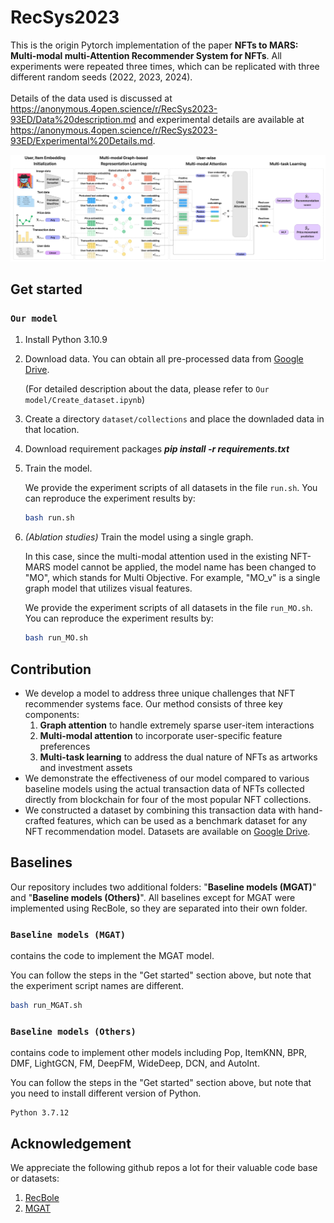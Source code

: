 # RecSys2023

This is the origin Pytorch implementation of the paper **NFTs to MARS: Multi-modal multi-Attention Recommender System for NFTs**. 
All experiments were repeated three times, which can be replicated with three different random seeds (2022, 2023, 2024).<br>
<br>
Details of the data used is discussed at https://anonymous.4open.science/r/RecSys2023-93ED/Data%20description.md and experimental details are available at https://anonymous.4open.science/r/RecSys2023-93ED/Experimental%20Details.md.





![model](assets/figure_model_architecture.png)





## Get started

### **`Our model`**

1. Install Python 3.10.9

2. Download data. You can obtain all pre-processed data from [Google Drive](https://drive.google.com/drive/folders/12WeTJ6HzjGI0giirlu__PFSGtxno7cWU?usp=share_link).
   
   (For detailed description about the data, please refer to `Our model/Create_dataset.ipynb`)

3. Create a directory `dataset/collections` and place the downladed data in that location. 

4. Download requirement packages ***pip install -r requirements.txt***

5. Train the model. 

   We provide the experiment scripts of all datasets in the file `run.sh`. You can reproduce the experiment results by: 

   ~~~bash
   bash run.sh
   ~~~

6. *(Ablation studies)* Train the model using a single graph. 

   In this case, since the multi-modal attention used in the existing NFT-MARS model cannot be applied, the model name has been changed to "MO", which stands for Multi Objective. For example, "MO_v" is a single graph model that utilizes visual features. 

   We provide the experiment scripts of all datasets in the file `run_MO.sh`. You can reproduce the experiment results by:

   ```bash
   bash run_MO.sh
   ```

## Contribution

- We develop a model to address three unique challenges that NFT recommender systems face. Our method consists of three key components:
  1. **Graph attention** to handle extremely sparse user-item interactions
  2. **Multi-modal attention** to incorporate user-specific feature preferences
  3. **Multi-task learning** to address the dual nature of NFTs as artworks and investment assets
- We demonstrate the effectiveness of our model compared to various baseline models using the actual transaction data of NFTs collected directly from blockchain for four of the most popular NFT collections.
- We constructed a dataset by combining this transaction data with hand-crafted features, which can be used as a benchmark dataset for any NFT recommendation model. Datasets are available on [Google Drive](https://drive.google.com/drive/folders/12WeTJ6HzjGI0giirlu__PFSGtxno7cWU?usp=share_link).

## Baselines

Our repository includes two additional folders: "**Baseline models (MGAT)**" and "**Baseline models (Others)**". All baselines except for MGAT were implemented using RecBole, so they are separated into their own folder.

### **`Baseline models (MGAT)`**

contains the code to implement the MGAT model.

You can follow the steps in the "Get started" section above, but note that the experiment script names are different. 

```bash
bash run_MGAT.sh
```

### **`Baseline models (Others)`**

contains code to implement other models including Pop, ItemKNN, BPR, DMF, LightGCN, FM, DeepFM, WideDeep, DCN, and AutoInt. 

You can follow the steps in the "Get started" section above, but note that you need to install different version of Python. 

```
Python 3.7.12
```

## Acknowledgement

We appreciate the following github repos a lot for their valuable code base or datasets:

1. [RecBole](https://github.com/RUCAIBox/RecBole)
2. [MGAT](https://github.com/zltao/MGAT)
